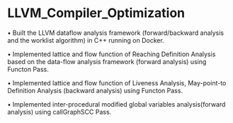 # LLVM_Compiler_Optimization
•	Built the LLVM dataflow analysis framework (forward/backward analysis and the worklist algorithm) in C++ running on Docker.

•	Implemented lattice and flow function of Reaching Definition Analysis based on the data-flow analysis framework (forward analysis) using Functon Pass.

•	Implemented lattice and flow function of Liveness Analysis, May-point-to Definition Analysis (backward analysis) using Functon Pass.

•	Implemented inter-procedural modified global variables analysis(forward analysis) using callGraphSCC Pass.

 
